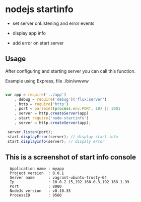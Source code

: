 # nodejs startinfo



- set server onListening and error events

- display app info

- add error on start server


Usage
-------------
After configuring and starting server you can call this function.

Example using Express, file ./bin/wwww


```js

var app = require('../app')
    , debug = require('debug')('flux:server')
    , http = require('http')
    , port = parseInt(process.env.PORT, 10) || 3001
    , server = http.createServer(app)
    , start require('node-startinfo')
    , server = http.createServer(app);

 server.listen(port);
 start.displayError(server); // display start info
 start.displayInfo(server); // dispaly error

```




This is a screenshot of start info console
-------------

      Application name : myapp
      Project version  : 0.0.1
      Server name      : vagrant-ubuntu-trusty-64
      Ip               : 10.0.2.15,192.168.0.3,192.168.1.99
      Port             : 8080
      NodeJs version   : v0.10.35
      ProcessID        : 9560
